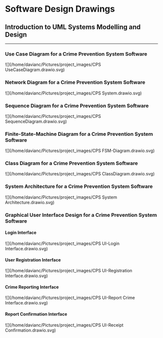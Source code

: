 # Software Design Drawings

## Introduction to UML Systems Modelling and Design

---

### Use Case Diagram for a Crime Prevention System Software



![](/home/davianc/Pictures/project_images/CPS UseCaseDiagram.drawio.svg)



### Network Diagram for a Crime Prevention System Software



![](/home/davianc/Pictures/project_images/CPS System.drawio.svg)

### Sequence Diagram for a Crime Prevention System Software



![](/home/davianc/Pictures/project_images/CPS SequenceDiagram.drawio.svg)



### Finite-State-Machine Diagram for a Crime Prevention System Software



![](/home/davianc/Pictures/project_images/CPS FSM-Diagram.drawio.svg)



### Class Diagram for a Crime Prevention System Software



![](/home/davianc/Pictures/project_images/CPS ClassDiagram.drawio.svg)



### System Architecture for a Crime Prevention System Software

![](/home/davianc/Pictures/project_images/CPS System Architecture.drawio.svg)



### Graphical User Interface Design for a Crime Prevention System Software

#### Login Interface

![](/home/davianc/Pictures/project_images/CPS UI-Login Interface.drawio.svg)

#### User Registration Interface

![](/home/davianc/Pictures/project_images/CPS UI-Registration Interface.drawio.svg)

#### Crime Reporting Interface

![](/home/davianc/Pictures/project_images/CPS UI-Report Crime Interface.drawio.svg)

#### Report Confirmation Interface

![](/home/davianc/Pictures/project_images/CPS UI-Receipt Confirmation.drawio.svg)

